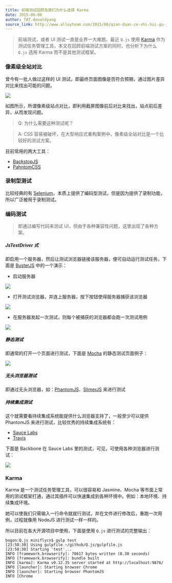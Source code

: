```yaml
---
title: 前端测试回顾及我们为什么选择 Karma
date: 2015-06-08
author: TAT.donaldyang
source_link: http://www.alloyteam.com/2015/06/qian-duan-ce-shi-hui-gu-ji-wo-men-wei-shi-me-xuan-ze-karma/
---
```


<!-- {% raw %} - for jekyll -->

> 前端测试，或者 UI 测试一直是业界一大难题。最近 `Q.js` 使用 [Karma](https://github.com/karma-runner/karma) 作为测试任务管理工具，本文在回顾前端测试方案的同时，也分析下为什么 `Q.js` 选用 Karma 而不是其他测试框架。

### 像素级全站对比

曾今有一批人做过这样的 UI 测试，即最终页面图像是否符合预期，通过图片差异对比来找出可能的问题。

![](http://7tszky.com1.z0.glb.clouddn.com/FvhK-IJ9cQi7tvPar02XdGKQA0EE)

如图所示，所谓像素级站点对比，即利用截屏图像前后对比来找出，站点前后差异，从而发现问题。

> Q: 为什么需要这种测试呢？

> A: CSS 容易被破坏，在大型响应式重构案例中，像素级全站对比是一个比较好的测试方案。

目前常用的两大工具：

-   [BackstopJS](http://garris.github.io/BackstopJS/)
-   [PahntomCSS](https://github.com/Huddle/PhantomCSS)

### 录制型测试

比较经典的有 [Selenium](https://github.com/SeleniumHQ/selenium)，本质上提供了编码型测试，但是因为提供了录制功能，所以广泛被用于录制测试。

### 编码测试

> 即通过编写代码来测试 UI，但由于各种兼容性问题，这里出现了各种方案。

##### JsTestDriver 式

即启用一个服务器，然后让测试浏览器链接该服务器，便可自动运行测试任务，下面是 [BusterJS](https://github.com/busterjs/buster) 中的一个演示：

-   启动服务器

![](http://docs.busterjs.org/en/latest/_images/buster-server-start.png)

-   打开测试浏览器，并连上服务器，按下按钮使得服务器捕获该浏览器

![](http://docs.busterjs.org/en/latest/_images/buster-server-capture-firefox.png)

-   在服务器发起一次测试，则每个被捕获的浏览器都会跑一次测试用例

![](http://docs.busterjs.org/en/latest/_images/buster-test-run-browsers.png)

##### 静态测试

即通常的打开一个页面进行测试，下面是 [Mocha](https://github.com/mochajs/mocha) 的静态测试页面例子：

![](http://mochajs.org/images/reporter-html.png)

##### 无头浏览器测试

即通过无头浏览器，如：[PhantomJS](https://github.com/ariya/phantomjs)、[SlimerJS](https://github.com/laurentj/slimerjs) 来进行测试

##### 持续集成测试

这个就需要看持续集成系统能提供什么浏览器支持了，一般至少可以提供 PhantomJS 来进行测试，比较优秀的持续集成系统有：

-   [Sauce Labs](https://saucelabs.com/)
-   [Travis](https://travis-ci.org/)

下面是 Backbone 在 Sauce Labs 里的测试，可见，可使用各种浏览器进行测试：

![](http://7tszky.com1.z0.glb.clouddn.com/Fm4kJBdJiiJDPFfH-aZdBHWFFmBt)

### Karma

Karma 是一个测试任务管理工具，可以很容易和 Jasmine、Mocha 等市面上常用的测试框架打通，通过其插件可以快速集成到各种环境中。例如：本地环境、持续集成环境。

她可以使我们只需输入一行命令就就行测试，并在文件进行修改后，重跑一次用例，过程就像用 NodeJS 进行测试一样一样的。

所以目前在各大开源项目中使用，下面是使用 `Q.js` 进行测试的完整输出：

    bogon:Q.js miniflycn$ gulp test
    [23:58:30] Using gulpfile ~/github/Q.js/gulpfile.js
    [23:58:30] Starting 'test'...
    INFO [framework.browserify]: 70617 bytes written (0.30 seconds)
    INFO [framework.browserify]: bundle built
    INFO [karma]: Karma v0.12.35 server started at http://localhost:9876/
    INFO [launcher]: Starting browser Chrome
    INFO [launcher]: Starting browser PhantomJS
    INFO [Chrome


<!-- {% endraw %} - for jekyll -->